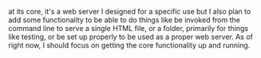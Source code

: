 at its core, it's a web server I designed for a specific use but I also plan to add some functionality to be able to do things like be invoked from the command line to serve a single HTML file, or a folder, primarily for things like testing, or be set up properly to be used as a proper web server. As of right now, I should focus on getting the core functionality up and running.
